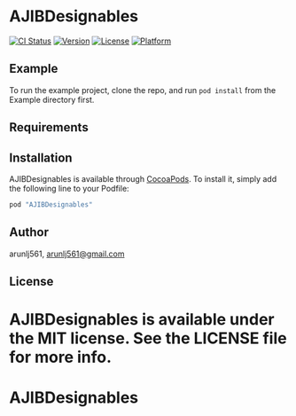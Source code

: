 # AJIBDesignables

[![CI Status](http://img.shields.io/travis/arunlj561/AJIBDesignables.svg?style=flat)](https://travis-ci.org/arunlj561/AJIBDesignables)
[![Version](https://img.shields.io/cocoapods/v/AJIBDesignables.svg?style=flat)](http://cocoapods.org/pods/AJIBDesignables)
[![License](https://img.shields.io/cocoapods/l/AJIBDesignables.svg?style=flat)](http://cocoapods.org/pods/AJIBDesignables)
[![Platform](https://img.shields.io/cocoapods/p/AJIBDesignables.svg?style=flat)](http://cocoapods.org/pods/AJIBDesignables)

## Example

To run the example project, clone the repo, and run `pod install` from the Example directory first.

## Requirements

## Installation

AJIBDesignables is available through [CocoaPods](http://cocoapods.org). To install
it, simply add the following line to your Podfile:

```ruby
pod "AJIBDesignables"
```

## Author

arunlj561, arunlj561@gmail.com

## License

AJIBDesignables is available under the MIT license. See the LICENSE file for more info.
=======
# AJIBDesignables
